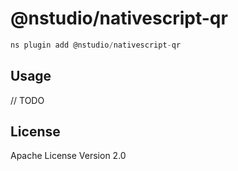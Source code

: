 # @nstudio/nativescript-qr

```javascript
ns plugin add @nstudio/nativescript-qr
```

## Usage

// TODO

## License

Apache License Version 2.0
